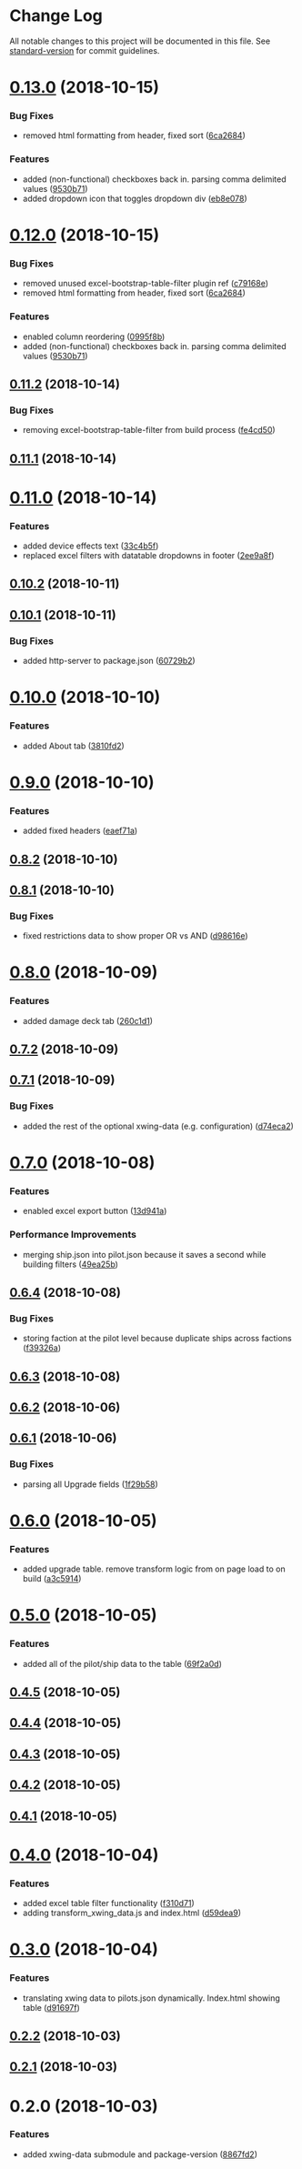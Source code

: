# Change Log

All notable changes to this project will be documented in this file. See [standard-version](https://github.com/conventional-changelog/standard-version) for commit guidelines.

<a name="0.13.0"></a>
# [0.13.0](https://github.com/davidhorm/xwing-datatables/compare/v0.12.0...v0.13.0) (2018-10-15)


### Bug Fixes

* removed html formatting from header, fixed sort ([6ca2684](https://github.com/davidhorm/xwing-datatables/commit/6ca2684))


### Features

* added (non-functional) checkboxes back in. parsing comma delimited values ([9530b71](https://github.com/davidhorm/xwing-datatables/commit/9530b71))
* added dropdown icon that toggles dropdown div ([eb8e078](https://github.com/davidhorm/xwing-datatables/commit/eb8e078))



<a name="0.12.0"></a>
# [0.12.0](https://github.com/davidhorm/xwing-datatables/compare/v0.11.2...v0.12.0) (2018-10-15)


### Bug Fixes

* removed unused excel-bootstrap-table-filter plugin ref ([c79168e](https://github.com/davidhorm/xwing-datatables/commit/c79168e))
* removed html formatting from header, fixed sort ([6ca2684](https://github.com/davidhorm/xwing-datatables/commit/6ca2684))


### Features

* enabled column reordering ([0995f8b](https://github.com/davidhorm/xwing-datatables/commit/0995f8b))
* added (non-functional) checkboxes back in. parsing comma delimited values ([9530b71](https://github.com/davidhorm/xwing-datatables/commit/9530b71))



<a name="0.11.2"></a>
## [0.11.2](https://github.com/davidhorm/xwing-datatables/compare/v0.11.1...v0.11.2) (2018-10-14)


### Bug Fixes

* removing excel-bootstrap-table-filter from build process ([fe4cd50](https://github.com/davidhorm/xwing-datatables/commit/fe4cd50))



<a name="0.11.1"></a>
## [0.11.1](https://github.com/davidhorm/xwing-datatables/compare/v0.11.0...v0.11.1) (2018-10-14)



<a name="0.11.0"></a>
# [0.11.0](https://github.com/davidhorm/xwing-datatables/compare/v0.10.2...v0.11.0) (2018-10-14)


### Features

* added device effects text ([33c4b5f](https://github.com/davidhorm/xwing-datatables/commit/33c4b5f))
* replaced excel filters with datatable dropdowns in footer ([2ee9a8f](https://github.com/davidhorm/xwing-datatables/commit/2ee9a8f))



<a name="0.10.2"></a>
## [0.10.2](https://github.com/davidhorm/xwing-datatables/compare/v0.10.1...v0.10.2) (2018-10-11)



<a name="0.10.1"></a>
## [0.10.1](https://github.com/davidhorm/xwing-datatables/compare/v0.10.0...v0.10.1) (2018-10-11)


### Bug Fixes

* added http-server to package.json ([60729b2](https://github.com/davidhorm/xwing-datatables/commit/60729b2))



<a name="0.10.0"></a>
# [0.10.0](https://github.com/davidhorm/xwing-datatables/compare/v0.9.0...v0.10.0) (2018-10-10)


### Features

* added About tab ([3810fd2](https://github.com/davidhorm/xwing-datatables/commit/3810fd2))



<a name="0.9.0"></a>
# [0.9.0](https://github.com/davidhorm/xwing-datatables/compare/v0.8.2...v0.9.0) (2018-10-10)


### Features

* added fixed headers ([eaef71a](https://github.com/davidhorm/xwing-datatables/commit/eaef71a))



<a name="0.8.2"></a>
## [0.8.2](https://github.com/davidhorm/xwing-datatables/compare/v0.8.1...v0.8.2) (2018-10-10)



<a name="0.8.1"></a>
## [0.8.1](https://github.com/davidhorm/xwing-datatables/compare/v0.8.0...v0.8.1) (2018-10-10)


### Bug Fixes

* fixed restrictions data to show proper OR vs AND ([d98616e](https://github.com/davidhorm/xwing-datatables/commit/d98616e))



<a name="0.8.0"></a>
# [0.8.0](https://github.com/davidhorm/xwing-datatables/compare/v0.7.2...v0.8.0) (2018-10-09)


### Features

* added damage deck tab ([260c1d1](https://github.com/davidhorm/xwing-datatables/commit/260c1d1))



<a name="0.7.2"></a>
## [0.7.2](https://github.com/davidhorm/xwing-datatables/compare/v0.7.1...v0.7.2) (2018-10-09)



<a name="0.7.1"></a>
## [0.7.1](https://github.com/davidhorm/xwing-datatables/compare/v0.7.0...v0.7.1) (2018-10-09)


### Bug Fixes

* added the rest of the optional xwing-data (e.g. configuration) ([d74eca2](https://github.com/davidhorm/xwing-datatables/commit/d74eca2))



<a name="0.7.0"></a>
# [0.7.0](https://github.com/davidhorm/xwing-datatables/compare/v0.6.4...v0.7.0) (2018-10-08)


### Features

* enabled excel export button ([13d941a](https://github.com/davidhorm/xwing-datatables/commit/13d941a))


### Performance Improvements

* merging ship.json into pilot.json because it saves a second while building filters ([49ea25b](https://github.com/davidhorm/xwing-datatables/commit/49ea25b))



<a name="0.6.4"></a>
## [0.6.4](https://github.com/davidhorm/xwing-datatables/compare/v0.6.3...v0.6.4) (2018-10-08)


### Bug Fixes

* storing faction at the pilot level because duplicate ships across factions ([f39326a](https://github.com/davidhorm/xwing-datatables/commit/f39326a))



<a name="0.6.3"></a>
## [0.6.3](https://github.com/davidhorm/xwing-datatables/compare/v0.6.2...v0.6.3) (2018-10-08)



<a name="0.6.2"></a>
## [0.6.2](https://github.com/davidhorm/xwing-datatables/compare/v0.6.1...v0.6.2) (2018-10-06)



<a name="0.6.1"></a>
## [0.6.1](https://github.com/davidhorm/xwing-datatables/compare/v0.6.0...v0.6.1) (2018-10-06)


### Bug Fixes

* parsing all Upgrade fields ([1f29b58](https://github.com/davidhorm/xwing-datatables/commit/1f29b58))



<a name="0.6.0"></a>
# [0.6.0](https://github.com/davidhorm/xwing-datatables/compare/v0.5.0...v0.6.0) (2018-10-05)


### Features

* added upgrade table. remove transform logic from on page load to on build ([a3c5914](https://github.com/davidhorm/xwing-datatables/commit/a3c5914))



<a name="0.5.0"></a>
# [0.5.0](https://github.com/davidhorm/xwing-datatables/compare/v0.4.5...v0.5.0) (2018-10-05)


### Features

* added all of the pilot/ship data to the table ([69f2a0d](https://github.com/davidhorm/xwing-datatables/commit/69f2a0d))



<a name="0.4.5"></a>
## [0.4.5](https://github.com/davidhorm/xwing-datatables/compare/v0.4.4...v0.4.5) (2018-10-05)



<a name="0.4.4"></a>
## [0.4.4](https://github.com/davidhorm/xwing-datatables/compare/v0.4.3...v0.4.4) (2018-10-05)



<a name="0.4.3"></a>
## [0.4.3](https://github.com/davidhorm/xwing-datatables/compare/v0.4.2...v0.4.3) (2018-10-05)



<a name="0.4.2"></a>
## [0.4.2](https://github.com/davidhorm/xwing-datatables/compare/v0.4.1...v0.4.2) (2018-10-05)



<a name="0.4.1"></a>
## [0.4.1](https://github.com/davidhorm/xwing-datatables/compare/v0.4.0...v0.4.1) (2018-10-05)



<a name="0.4.0"></a>
# [0.4.0](https://github.com/davidhorm/xwing-datatables/compare/v0.3.0...v0.4.0) (2018-10-04)


### Features

* added excel table filter functionality ([f310d71](https://github.com/davidhorm/xwing-datatables/commit/f310d71))
* adding transform_xwing_data.js and index.html ([d59dea9](https://github.com/davidhorm/xwing-datatables/commit/d59dea9))



<a name="0.3.0"></a>
# [0.3.0](https://github.com/davidhorm/xwing-datatables/compare/v0.2.2...v0.3.0) (2018-10-04)


### Features

* translating xwing data to pilots.json dynamically. Index.html showing table ([d91697f](https://github.com/davidhorm/xwing-datatables/commit/d91697f))



<a name="0.2.2"></a>
## [0.2.2](https://github.com/davidhorm/xwing-datatables/compare/v0.2.1...v0.2.2) (2018-10-03)



<a name="0.2.1"></a>
## [0.2.1](https://github.com/davidhorm/xwing-datatables/compare/v0.2.0...v0.2.1) (2018-10-03)



<a name="0.2.0"></a>
# 0.2.0 (2018-10-03)


### Features

* added xwing-data submodule and package-version ([8867fd2](https://github.com/davidhorm/xwing-datatables/commit/8867fd2))
